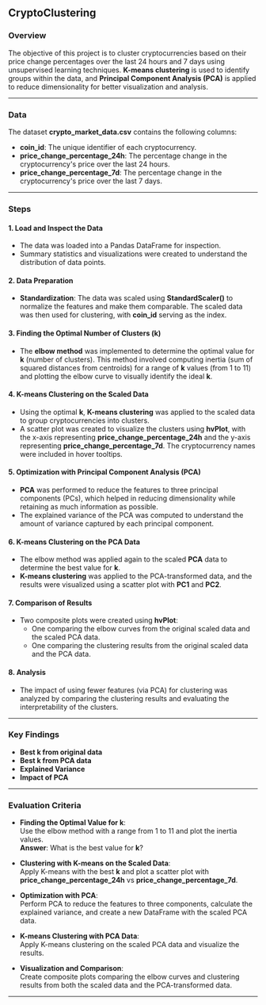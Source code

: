 ## CryptoClustering

### Overview
The objective of this project is to cluster cryptocurrencies based on their price change percentages over the last 24 hours and 7 days using unsupervised learning techniques. **K-means clustering** is used to identify groups within the data, and **Principal Component Analysis (PCA)** is applied to reduce dimensionality for better visualization and analysis.

---

### Data
The dataset **crypto_market_data.csv** contains the following columns:
- **coin_id**: The unique identifier of each cryptocurrency.
- **price_change_percentage_24h**: The percentage change in the cryptocurrency's price over the last 24 hours.
- **price_change_percentage_7d**: The percentage change in the cryptocurrency's price over the last 7 days.

---

### Steps

#### 1. Load and Inspect the Data
- The data was loaded into a Pandas DataFrame for inspection.
- Summary statistics and visualizations were created to understand the distribution of data points.

#### 2. Data Preparation
- **Standardization**: The data was scaled using **StandardScaler()** to normalize the features and make them comparable. The scaled data was then used for clustering, with **coin_id** serving as the index.

#### 3. Finding the Optimal Number of Clusters (k)
- The **elbow method** was implemented to determine the optimal value for **k** (number of clusters). This method involved computing inertia (sum of squared distances from centroids) for a range of **k** values (from 1 to 11) and plotting the elbow curve to visually identify the ideal **k**.

#### 4. K-means Clustering on the Scaled Data
- Using the optimal **k**, **K-means clustering** was applied to the scaled data to group cryptocurrencies into clusters.
- A scatter plot was created to visualize the clusters using **hvPlot**, with the x-axis representing **price_change_percentage_24h** and the y-axis representing **price_change_percentage_7d**. The cryptocurrency names were included in hover tooltips.

#### 5. Optimization with Principal Component Analysis (PCA)
- **PCA** was performed to reduce the features to three principal components (PCs), which helped in reducing dimensionality while retaining as much information as possible.
- The explained variance of the PCA was computed to understand the amount of variance captured by each principal component.

#### 6. K-means Clustering on the PCA Data
- The elbow method was applied again to the scaled **PCA** data to determine the best value for **k**.
- **K-means clustering** was applied to the PCA-transformed data, and the results were visualized using a scatter plot with **PC1** and **PC2**.

#### 7. Comparison of Results
- Two composite plots were created using **hvPlot**:
    - One comparing the elbow curves from the original scaled data and the scaled PCA data.
    - One comparing the clustering results from the original scaled data and the PCA data.

#### 8. Analysis
- The impact of using fewer features (via PCA) for clustering was analyzed by comparing the clustering results and evaluating the interpretability of the clusters.

---

### Key Findings
- **Best k from original data**
- **Best k from PCA data**
- **Explained Variance**
- **Impact of PCA**

---

### Evaluation Criteria

- **Finding the Optimal Value for k**:  
    Use the elbow method with a range from 1 to 11 and plot the inertia values.  
    **Answer**: What is the best value for **k**?

- **Clustering with K-means on the Scaled Data**:  
    Apply K-means with the best **k** and plot a scatter plot with **price_change_percentage_24h** vs **price_change_percentage_7d**.

- **Optimization with PCA**:  
    Perform PCA to reduce the features to three components, calculate the explained variance, and create a new DataFrame with the scaled PCA data.

- **K-means Clustering with PCA Data**:  
    Apply K-means clustering on the scaled PCA data and visualize the results.

- **Visualization and Comparison**:  
    Create composite plots comparing the elbow curves and clustering results from both the scaled data and the PCA-transformed data.

---
